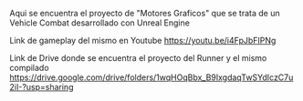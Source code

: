 Aqui se encuentra el proyecto de "Motores Graficos" que se trata de un Vehicle Combat desarrollado con Unreal Engine

Link de gameplay del mismo en Youtube https://youtu.be/i4FpJbFIPNg

Link de Drive donde se encuentra el proyecto del Runner y el mismo compilado https://drive.google.com/drive/folders/1wqHOqBbx_B9IxgdaqTwSYdIczC7u2iI-?usp=sharing
